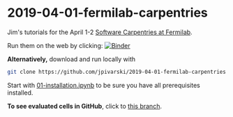 # 2019-04-01-fermilab-carpentries

Jim's tutorials for the April 1-2 [Software Carpentries at Fermilab](https://davidyakobovitch.github.io/2019-04-01_fnal).

Run them on the web by clicking: [![Binder](https://mybinder.org/badge_logo.svg)](https://mybinder.org/v2/gh/jpivarski/2019-04-01-fermilab-carpentries/1.0?urlpath=lab)

**Alternatively,** download and run locally with

```bash
git clone https://github.com/jpivarski/2019-04-01-fermilab-carpentries
```

Start with [01-installation.ipynb](01-installation.ipynb) to be sure you have all prerequisites installed.

**To see evaluated cells in GitHub**, click to [this branch](https://github.com/jpivarski/2019-04-01-fermilab-carpentries/tree/evaluated).
